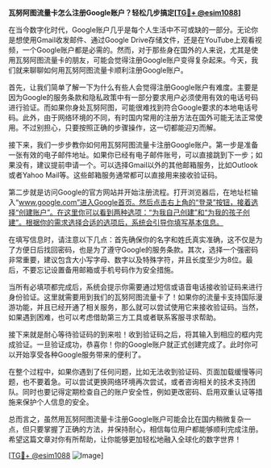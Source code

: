 **瓦努阿图流量卡怎么注册Google账户？轻松几步搞定[[TG💪+ @esim1088](https://t.me/s/esim1088)]**

在当今数字化时代，Google账户几乎是每个人生活中不可或缺的一部分。无论你是想使用Gmail收发邮件、通过Google Drive存储文件，还是在YouTube上观看视频，一个Google账户都是必需的。然而，对于那些身在国外的人来说，尤其是使用瓦努阿图流量卡的朋友，可能会觉得注册Google账户变得复杂起来。今天，我们就来聊聊如何用瓦努阿图流量卡顺利注册Google账户。

首先，让我们简单了解一下为什么有些人会觉得注册Google账户有难度。主要是因为Google的服务条款和隐私政策中有一部分要求用户必须使用有效的电话号码进行验证。而如果你身处瓦努阿图，可能很难找到符合Google要求的本地电话号码。此外，由于网络环境的不同，有时国内常用的注册方法在国外可能无法正常使用。不过别担心，只要按照正确的步骤操作，这一切都能迎刃而解。

接下来，我们一步步教你如何用瓦努阿图流量卡注册Google账户。第一步是准备一张有效的电子邮件地址。如果你已经有电子邮件账号，可以直接跳到下一步；如果没有，建议提前申请一个。可以选择Gmail以外的其他邮箱服务，比如Outlook或者Yahoo Mail等。这些邮箱服务通常都可以直接用来接收验证码。

第二步就是访问Google的官方网站并开始注册流程。打开浏览器后，在地址栏输入“www.google.com”进入Google首页。然后点击右上角的“登录”按钮，接着选择“创建账户”。在这里你可以看到两种选项：“为我自己创建”和“为我的孩子创建”。根据你的需求选择合适的选项后，系统会引导你填写基本信息。

在填写信息时，请注意以下几点：首先确保你的名字和姓氏真实准确，这不仅是为了方便日后找回密码，也是为了遵守Google的服务条款。其次，选择一个强密码非常重要，建议包含大小写字母、数字以及特殊字符，并且长度至少为8位。最后，不要忘记设置备用邮箱或手机号码作为安全措施。

当所有必填项都完成后，系统会提示你需要通过短信或语音电话接收验证码来进行身份验证。这里就需要用到我们的瓦努阿图流量卡了！如果你的流量卡支持国际漫游功能，并且已经开通了相关服务，那么就可以尝试使用它来接收验证码。当然，如果遇到困难，也可以考虑借助第三方工具或者联系客服寻求帮助。

接下来就是耐心等待验证码的到来啦！收到验证码之后，将其输入到相应的框内完成验证。一旦验证成功，恭喜你！你的Google账户就正式创建完成了。此时你可以开始享受各种Google服务带来的便利了。

在整个过程中，如果你遇到了任何问题，比如无法收到验证码、页面加载缓慢等问题，也不要着急。可以尝试更换网络环境再次尝试，或者咨询相关的技术支持团队。同时也要记得定期检查自己的账户安全性，例如更改密码、启用双重认证等措施来保护个人信息的安全。

总而言之，虽然用瓦努阿图流量卡注册Google账户可能会比在国内稍微复杂一点，但只要掌握了正确的方法，并保持耐心，相信每位用户都能够顺利完成注册。希望这篇文章对你有所帮助，让你能够更加轻松地融入全球化的数字世界！

[[TG💪+ @esim1088](https://t.me/s/esim1088) ![Image](https://i.postimg.cc/4NQfJmqS/Snipaste-2025-05-13-00-14-12.png)]